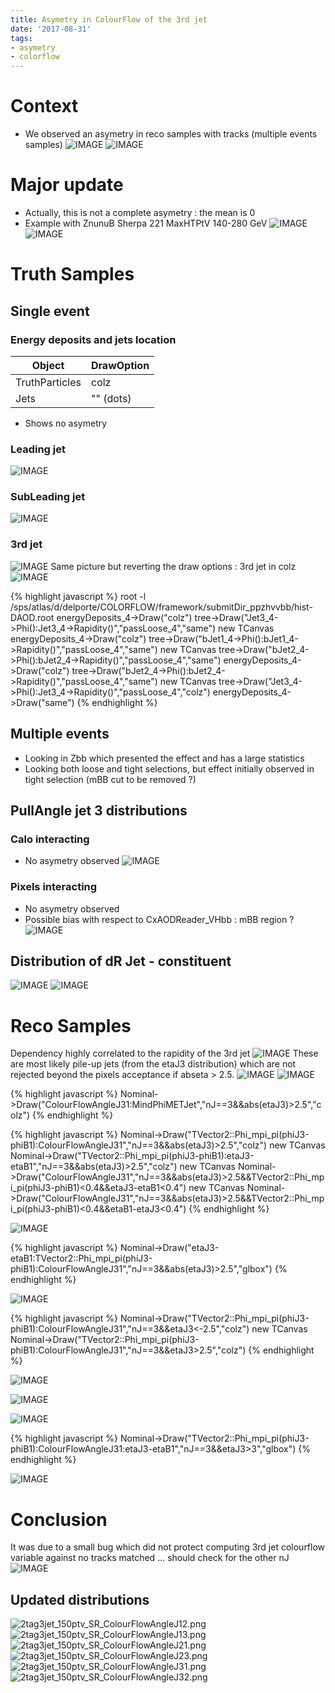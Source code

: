 ```yaml
---
title: Asymetry in ColourFlow of the 3rd jet
date: '2017-08-31'
tags:
- asymetry
- colorflow
---
```

# Context
* We observed an asymetry in reco samples with tracks (multiple events samples)
![IMAGE](/images/q/IMAGE)
![IMAGE](/images/q/IMAGE)

# Major update
* Actually, this is not a complete asymetry : the mean is 0
* Example with ZnunuB Sherpa 221 MaxHTPtV 140-280 GeV
![IMAGE](/images/q/IMAGE)
![IMAGE](/images/q/IMAGE)

# Truth Samples

## Single event
### Energy deposits and jets location
| Object         | DrawOption |
| -------------- | ---------- |
| TruthParticles | colz       |
| Jets           | "" (dots)  |
* Shows no asymetry
### Leading jet
![IMAGE](/images/q/IMAGE)
### SubLeading jet
![IMAGE](/images/q/IMAGE)
### 3rd jet
![IMAGE](/images/q/IMAGE)
Same picture but reverting the draw options : 3rd jet in colz
![IMAGE](/images/q/IMAGE)

{% highlight javascript %}
root -l /sps/atlas/d/delporte/COLORFLOW/framework/submitDir_ppzhvvbb/hist-DAOD.root
energyDeposits_4->Draw("colz")
tree->Draw("Jet3_4->Phi():Jet3_4->Rapidity()","passLoose_4","same")
new TCanvas
energyDeposits_4->Draw("colz")
tree->Draw("bJet1_4->Phi():bJet1_4->Rapidity()","passLoose_4","same")
new TCanvas
tree->Draw("bJet2_4->Phi():bJet2_4->Rapidity()","passLoose_4","same")
energyDeposits_4->Draw("colz")
tree->Draw("bJet2_4->Phi():bJet2_4->Rapidity()","passLoose_4","same")
new TCanvas
tree->Draw("Jet3_4->Phi():Jet3_4->Rapidity()","passLoose_4","colz")
energyDeposits_4->Draw("same")
{% endhighlight %}

## Multiple events
* Looking in Zbb which presented the effect and has a large statistics
* Looking both loose and tight selections, but effect initially observed in tight selection (mBB cut to be removed ?)

## PullAngle jet 3 distributions

### Calo interacting
* No asymetry observed
![IMAGE](/images/q/IMAGE)

### Pixels interacting
* No asymetry observed
* Possible bias with respect to CxAODReader_VHbb : mBB region ?
![IMAGE](/images/q/IMAGE)

## Distribution of dR Jet - constituent
![IMAGE](/images/q/IMAGE)
![IMAGE](/images/q/IMAGE)

# Reco Samples

Dependency highly correlated to the rapidity of the 3rd jet
![IMAGE](/images/q/IMAGE)
These are most likely pile-up jets (from the etaJ3 distribution) which are not rejected beyond the pixels acceptance if abseta > 2.5.
![IMAGE](/images/q/IMAGE)
![IMAGE](/images/q/IMAGE)

{% highlight javascript %}
Nominal->Draw("ColourFlowAngleJ31:MindPhiMETJet","nJ==3&&abs(etaJ3)>2.5","colz")
{% endhighlight %}

{% highlight javascript %}
Nominal->Draw("TVector2::Phi_mpi_pi(phiJ3-phiB1):ColourFlowAngleJ31","nJ==3&&abs(etaJ3)>2.5","colz")
new TCanvas
Nominal->Draw("TVector2::Phi_mpi_pi(phiJ3-phiB1):etaJ3-etaB1","nJ==3&&abs(etaJ3)>2.5","colz")
new TCanvas
Nominal->Draw("ColourFlowAngleJ31","nJ==3&&abs(etaJ3)>2.5&&TVector2::Phi_mpi_pi(phiJ3-phiB1)<0.4&&etaJ3-etaB1<0.4")
new TCanvas
Nominal->Draw("ColourFlowAngleJ31","nJ==3&&abs(etaJ3)>2.5&&TVector2::Phi_mpi_pi(phiJ3-phiB1)<0.4&&etaB1-etaJ3<0.4")
{% endhighlight %}

![IMAGE](/images/q/IMAGE)

{% highlight javascript %}
Nominal->Draw("etaJ3-etaB1:TVector2::Phi_mpi_pi(phiJ3-phiB1):ColourFlowAngleJ31","nJ==3&&abs(etaJ3)>2.5","glbox")
{% endhighlight %}

![IMAGE](/images/q/IMAGE)

{% highlight javascript %}
 Nominal->Draw("TVector2::Phi_mpi_pi(phiJ3-phiB1):ColourFlowAngleJ31","nJ==3&&etaJ3<-2.5","colz")
 new TCanvas
 Nominal->Draw("TVector2::Phi_mpi_pi(phiJ3-phiB1):ColourFlowAngleJ31","nJ==3&&etaJ3>2.5","colz")
{% endhighlight %}

![IMAGE](/images/q/IMAGE)

![IMAGE](/images/q/IMAGE)

![IMAGE](/images/q/IMAGE)

{% highlight javascript %}
Nominal->Draw("TVector2::Phi_mpi_pi(phiJ3-phiB1):ColourFlowAngleJ31:etaJ3-etaB1","nJ==3&&etaJ3>3","glbox")
{% endhighlight %}

![IMAGE](/images/q/IMAGE)

# Conclusion
It was due to a small bug which did not protect computing 3rd jet colourflow variable against no tracks matched ... should check for the other nJ
![IMAGE](/images/q/IMAGE)

## Updated distributions
![2tag3jet_150ptv_SR_ColourFlowAngleJ12.png](/images/q/2tag3jet_150ptv_SR_ColourFlowAngleJ12.png)
![2tag3jet_150ptv_SR_ColourFlowAngleJ13.png](/images/q/2tag3jet_150ptv_SR_ColourFlowAngleJ13.png)
![2tag3jet_150ptv_SR_ColourFlowAngleJ21.png](/images/q/2tag3jet_150ptv_SR_ColourFlowAngleJ21.png)
![2tag3jet_150ptv_SR_ColourFlowAngleJ23.png](/images/q/2tag3jet_150ptv_SR_ColourFlowAngleJ23.png)
![2tag3jet_150ptv_SR_ColourFlowAngleJ31.png](/images/q/2tag3jet_150ptv_SR_ColourFlowAngleJ31.png)
![2tag3jet_150ptv_SR_ColourFlowAngleJ32.png](/images/q/2tag3jet_150ptv_SR_ColourFlowAngleJ32.png)

